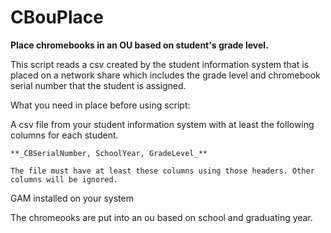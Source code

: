 # CBouPlace

**Place chromebooks in an OU based on student's grade level.**

This script reads a csv created by the student information system that is placed 
on a network share which includes the grade level and chromebook serial number that the student is assigned.


What you need in place before using script:

  A csv file from your student information system with at least the following columns for each student.
  
    **_CBSerialNumber, SchoolYear, GradeLevel_**
    
    The file must have at least these columns using those headers. Other columns will be ignored.
    
  GAM installed on your system
  
The chromeooks are put into an ou based on school and graduating year.


